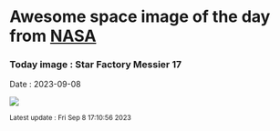 
# Awesome space image of the day from [NASA](https://api.nasa.gov/)

### Today image : Star Factory Messier 17
Date : 2023-09-08

![](https://apod.nasa.gov/apod/image/2309/OmegaNebulaGrandMesaObservatory2023_1024.jpg)

<small>Latest update : Fri Sep  8 17:10:56 2023</small>
        